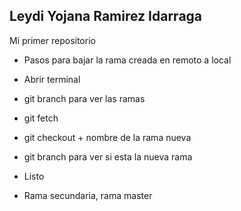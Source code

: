 ## Leydi Yojana Ramirez Idarraga

Mi primer repositorio

* Pasos para bajar la rama creada en remoto a local

* Abrir terminal
* git branch para ver las ramas
* git fetch
* git checkout + nombre de la rama nueva
* git branch para ver si esta la nueva rama
* Listo

* Rama secundaria, rama master